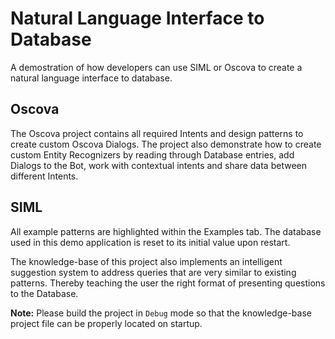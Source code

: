 # Natural Language Interface to Database

A demostration of how developers can use SIML or Oscova to create a natural language interface to database.

## Oscova

The Oscova project contains all required Intents and design patterns to create custom Oscova Dialogs. The project also demonstrate how to create custom Entity Recognizers by reading through Database entries, add Dialogs to the Bot, work with contextual intents and share data between different Intents.

## SIML

All example patterns are highlighted within the Examples tab. The database used in this demo application is reset to its initial value upon restart.

The knowledge-base of this project also implements an intelligent suggestion system to address queries that are very similar to existing patterns. Thereby teaching the user the right format of presenting questions to the Database.


**Note:** Please build the project in `Debug` mode so that the knowledge-base project file can be properly located on startup.
